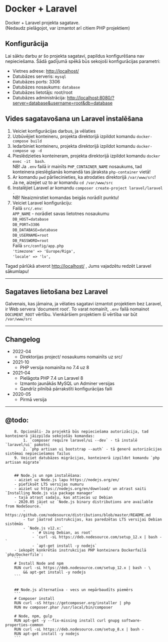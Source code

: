 
# Docker + Laravel

Docker + Laravel projekta sagatave.  
(Nedaudz pielāgojot, var izmantot arī citiem PHP projektiem)  


## Konfigurācija
Lai sāktu darbu ar šo projekta sagatavi, papildus konfigurēšana nav nepieciešama. Šādā gadījumā spēkā būs sekojoši konfigurācijas parametri:
- Vietnes adrese: [http://localhost/](http://localhost/)
- Datubāzes serveris: `mysql`
- Datubāzes ports: 3306
- Datubāzes nosaukums: `database`
- Datubāzes lietotājs: root/root
- Datubāzes administrācija: [http://localhost:8080/?server=database&username=root&db=database](http://localhost:8080/?server=database&username=root&db=database)


## Vides sagatavošana un Laravel instalēšana
1. Veiciet konfigurācijas darbus, ja vēlaties
2. Uzbūvējiet konteineru, projekta direktorijā izpildot komandu `docker-compose build`
3. Iedarbiniet konteineru, projekta direktorijā izpildot komandu `docker-compose up -d`
4. Pieslēdzieties konteineram, projekta direktorijā izpildot komandu `docker exec -it  bash`.  
    NB! Ja `.env` failā ir mainīts `PHP_CONTAINER_NAME` nosaukums, tad konteinera pieslēgšanās komandā tas jāraksta `php-container` vietā!
5. Ar komandu `pwd` pārliecinieties, ka atrodaties direktorijā `/var/www/src`!  
    Ja ne, aizejiet uz to ar komandu `cd /var/www/src`
6. Instalējiet Laravel ar komandu `composer create-project laravel/laravel .`  
    NB! Neaizmirstiet komandas beigās norādīt punktu!
7. Veiciet Laravel konfigurāciju:  
    Failā `src/.env`:  
        `APP_NAME` - norādiet savas lietotnes nosaukumu  
        `DB_HOST=database`  
        `DB_PORT=3306`  
        `DB_DATABASE=database`  
        `DB_USERNAME=root`  
        `DB_PASSWORD=root`  
    Failā `src/config/app.php`  
        `'timezone' => 'Europe/Riga',`  
        `'locale' => 'lv',`  

Tagad pārlūkā atverot [http://localhost/](http://localhost/) , Jums vajadzētu redzēt Laravel sākumlapu!  


---

## Sagataves lietošana bez Laravel
Galvenais, kas jāmaina, ja vēlaties sagatavi izmantot projektiem bez Laravel, ir Web servera 'document root'. To varat nomainīt, `.env` failā nomainot `DOCUMENT_ROOT` vērtību. Vienkāršiem projektiem šī vērtība var būt `/var/www/src`


---

## Changelog
- 2022-04
    - Direktorijas project/ nosaukums nomainīts uz src/
- 2021-10
    - PHP versija nomainīta no 7.4 uz 8
- 2021-04  
    - Pielāgota PHP 7.4 un Laravel 8  
    - Izmanto jaunākās MySQL un Adminer versijas  
    - Gandrīz pilnībā pārrakstīti konfigurācijas faili  
- 2020-05  
    - Pirmā versija  

---

## @todo:
```
    8. Opcionāli- Ja projektā būs nepieciešama autorizācija, tad konteinerā jāizpilda sekojošās komandas:
        1. `composer require laravel/ui --dev` - tā instalē `laravel/ui` pakotni
        2. `php artisan ui bootstrap --auth` - tā ģenerē autorizācijas sistēmai nepieciešamos failus
    9. Veiciet datubāzes migrācijas, konteinerā izpildot komandu `php artisan migrate`


    ## Node.js un npm instalēšana:
    - aiziet uz Node.js lapu https://nodejs.org/en/  
    - piefiksēt LTS versijas numuru
    - aiziet uz https://nodejs.org/en/download/ un atrast saiti `Installing Node.js via package manager`
    - tajā atrast sadaļu, kas attiecas uz Debian
    - 2020.05 jāiet uz `Node.js binary distributions are available from NodeSource.`
        - https://github.com/nodesource/distributions/blob/master/README.md
        - tur jāatrod instrukcijas, kas paredzētas LTS versijai Debian sistēmās
        - `Node.js v12.x:`
            - `# Using Debian, as root`
            - `curl -sL https://deb.nodesource.com/setup_12.x | bash -`
            - `apt-get install -y nodejs`
    - iekopēt konkrētās instrukcijas PHP konteinera Dockerfailā `php/Dockerfile`:
    ```
    # Install Node and npm
    RUN curl -sL https://deb.nodesource.com/setup_12.x | bash - \
        && apt-get install -y nodejs
    ```


    ## Node.js alternatīva - vecs un nepārbaudīts piemērs
    ```
    # Composer install
    RUN curl -sS https://getcomposer.org/installer | php
    RUN mv composer.phar /usr/local/bin/composer

    # Node, npm, gulp
    RUN apt-get -y --fix-missing install curl gnupg software-properties-common
    RUN curl -sL https://deb.nodesource.com/setup_8.x | bash -
    RUN apt-get install -y nodejs
    ```
```
